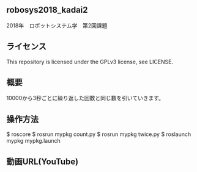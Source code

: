 ## robosys2018_kadai2

2018年　ロボットシステム学　第2回課題

## ライセンス
This repository is licensed under the GPLv3 license, see LICENSE.

## 概要
10000から3秒ごとに繰り返した回数と同じ数を引いていきます。  

## 操作方法
  $ roscore
  $ rosrun mypkg count.py
  $ rosrun mypkg twice.py
  $ roslaunch mypkg mypkg.launch

## 動画URL(YouTube)
